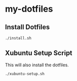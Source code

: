 # my-dotfiles

## Install Dotfiles

```
./install.sh
```

## Xubuntu Setup Script

This will also install the dotfiles.

```
./xubuntu-setup.sh
```
